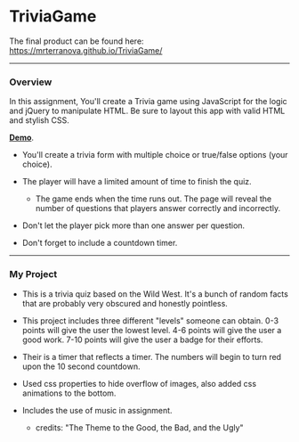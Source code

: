 # TriviaGame

The final product can be found here: https://mrterranova.github.io/TriviaGame/

________________________________________________________________________________

### Overview

In this assignment, You'll create a Trivia game using JavaScript for the logic and jQuery to manipulate HTML. Be sure to layout this app with valid HTML and stylish CSS.


**[Demo](https://youtu.be/fBIj8YsA9dk)**.

* You'll create a trivia form with multiple choice or true/false options (your choice).

* The player will have a limited amount of time to finish the quiz. 

  * The game ends when the time runs out. The page will reveal the number of questions that players answer correctly and incorrectly.

* Don't let the player pick more than one answer per question.

* Don't forget to include a countdown timer.

_____________________________________________________________________

### My Project

* This is a trivia quiz based on the Wild West. It's a bunch of random facts that are probably very obscured and honestly pointless. 

* This project includes three different "levels" someone can obtain. 
        0-3 points will give the user the lowest level.
        4-6 points will give the user a good work.
        7-10 points will give the user a badge for their efforts. 

* Their is a timer that reflects a timer. The numbers will begin to turn red upon the 10 second countdown.

* Used css properties to hide overflow of images, also added css animations to the bottom.

* Includes the use of music in assignment. 
    -   credits: "The Theme to the Good, the Bad, and the Ugly"